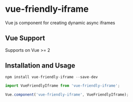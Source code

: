 # vue-friendly-iframe

Vue js component for creating dynamic async iframes

## Vue Support

Supports on Vue >= 2

## Installation and Usage

```javascript
npm install vue-friendly-iframe --save-dev
```

```javascript
import VueFriendlyIframe from 'vue-friendly-iframe';

Vue.component('vue-friendly-iframe', VueFriendlyIframe);
```
